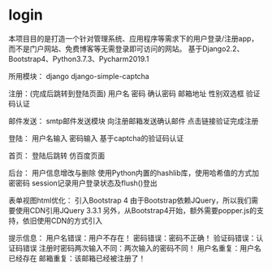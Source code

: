 # login
本项目目的是打造一个针对管理系统、应用程序等需求下的用户登录/注册app，而不是门户网站、免费博客等无需登录即可访问的网站。
基于Django2.2、Bootstrap4、Python3.7.3、Pycharm2019.1

所用模块：
django
django-simple-captcha

注册：(完成后跳转到登陆页面)
用户名	密码	确认密码	邮箱地址	性别双选框	验证码认证

邮件发送：
smtp邮件发送模块 向注册邮箱发送确认邮件 点击链接验证完成注册

登陆：
用户名输入	密码输入	基于captcha的验证码认证

首页：
登陆后跳转
仿百度页面

后台：
用户信息增改与删除
使用Python内置的hashlib库，使用哈希值的方式加密密码
session记录用户登录状态及flush()登出

表单视图html优化：
引入Bootstrap 4
由于Bootstrap依赖JQuery，所以我们需要使用CDN引用JQuery 3.3.1
另外，从Bootstrap4开始，额外需要popper.js的支持，依旧使用CDN的方式引入

提示信息：
用户名错误：用户不存在！
密码错误：密码不正确！
验证码错误：认证码错误
注册时密码两次输入不同：两次输入的密码不同！
用户名重复：用户名已经存在
邮箱重复：该邮箱已经被注册了！
